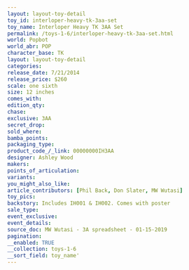 ```yaml
---
layout: layout-toy-detail 
toy_id: interloper-heavy-tk-3aa-set
toy_name: Interloper Heavy TK 3AA Set
permalink: /toys-1-6/interloper-heavy-tk-3aa-set.html
world: Popbot
world_abr: POP
character_base: TK
layout: layout-toy-detail
categories: 
release_date: 7/21/2014
release_price: $260 
scale: one sixth
size: 12 inches
comes_with: 
edition_qty: 
chase: 
exclusive: 3AA
secret_drop: 
sold_where: 
bamba_points: 
packaging_type: 
product_code_/_link: 00000000IH3AA
designer: Ashley Wood
makers: 
points_of_articulation: 
variants: 
you_might_also_like: 
article_contributors: [Phil Back, Don Slater, MW Wutasi]
toy_pics: 
backstory: Includes IH001 & IH002. Comes with poster
sale_type: 
event_exclusive: 
event_details: 
source_doc: MW Wutasi - 3A spreadsheet - 01-15-2019
pagination: 
__enabled: TRUE
__collection: toys-1-6
__sort_field: toy_name'
---
```

